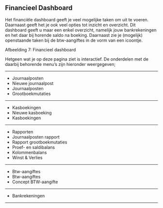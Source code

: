 ## Financieel Dashboard

Het financiële dashboard geeft je veel mogelijke taken om uit te voeren. Daarnaast geeft het je ook veel opties tot inzicht en overzicht.
Dit dashboard geeft u maar een enkel overzicht, namelijk jouw bankrekeningen en het daar bij horende saldo na boeking. Daarnaast zie je (mogelijk) openstaande taken bij de btw-aangiftes in de vorm van een icoontje.

Afbeelding 7: Financieel dashboard

Hetgeen wat je op deze pagina ziet is interactief. De onderdelen met de daarbij behorende menu’s zijn hieronder weergegeven; 

***
- Journaalposten
- Nieuwe journaalpost 
- Journaalposten
- Grootboekmutaties
***
- Kasboekingen
- Nieuwe kasboeking
- Kasboekingen
***
- Rapporten
- Journaalposten rapport
- Rapport grootboekmutaties
- Proef- en saldibalans
- Kolommenbalans
- Winst & Verlies
***
- Btw-aangiftes
- Btw-aangiftes
- Concept BTW-aangifte
***
- Bankrekeningen
***

 
